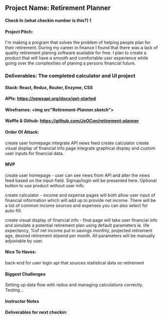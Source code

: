 ## Project Name: Retirement Planner

#### Check In (what checkin number is this?) 1

#### Project Pitch: 
  
  I'm making a program that solves the problem of helping people plan for their retirement. During my career in finance I found that there was a lack of quality retirement planing software available for free. I plan to create a product that will have a smooth and comfortable user experience while going over the complexities of planing a persons financial future.

### Deliverables: The completed calculator and UI project

#### Stack: React, Redux, Router, Enzyme, CSS

#### APIs: https://newsapi.org/docs/get-started 

#### Wireframes: <img src"Retirement-Planner.sketch">

#### Waffle & Github: https://github.com/JoOCon/retirement-planner

#### Order Of Attack: 

  create user homepage
  integrate API news feed
  create calculator
  create visual display of financial info page
  integrate graphical display and custom user inputs for financial data. 

#### MVP

  create user homepage - user can see news from API and alter the news feed based on the input-field. Signup/login will be presented here. Optional button to use product without user info.

  create calculator - income and expense pages will both allow user input of financial information which will add up to provide net income. There will be a list of common income sources and expenses you can also select for auto-fill.

  create visual display of financial info - final page will take user financial info and simulate a potential retirement plan using default parameters ie. life expectancy, %of net income put in savings monthly, projected retirement age, desired retirement stipend per month. All parameters will be manually adjustable by user. 

#### Nice To Haves:

  back-end for user login
  api that sources statistical data on retirement

#### Biggest Challenges

  Setting up data flow with redux and managing calculations correctly. Testing...

#### Instructor Notes



#### Deliverables for next checkin:


